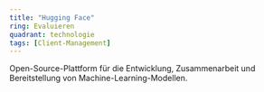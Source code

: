 ```yaml
---
title: "Hugging Face"
ring: Evaluieren
quadrant: technologie
tags: [Client-Management]
---
```


Open-Source-Plattform für die Entwicklung, Zusammenarbeit und Bereitstellung von Machine-Learning-Modellen.
